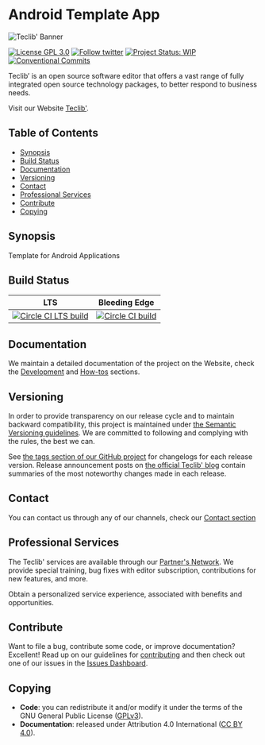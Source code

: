 # Android Template App

![Teclib' Banner](https://user-images.githubusercontent.com/29282308/31669540-abed67a8-b355-11e7-98e2-0ad190f37088.png)

[![License GPL 3.0](https://img.shields.io/badge/License-GPL%203.0-blue.svg)](./LICENSE.md)
[![Follow twitter](https://img.shields.io/badge/Twitter-Teclib%27-940CA5.svg)](https://twitter.com/teclib)
[![Project Status: WIP](http://www.repostatus.org/badges/latest/wip.svg)](http://www.repostatus.org/#wip)
[![Conventional Commits](https://img.shields.io/badge/Conventional%20Commits-1.0.0-yellow.svg)](https://conventionalcommits.org)

Teclib’ is an open source software editor that offers a vast range of fully integrated open source technology packages, to better respond to business needs.

Visit our Website [Teclib'](http://www.teclib-edition.com/en/).

## Table of Contents

* [Synopsis](#synopsis)
* [Build Status](#build-status)
* [Documentation](#documentation)
* [Versioning](#versioning)
* [Contact](#contact)
* [Professional Services](#professional-services)
* [Contribute](#contribute)
* [Copying](#copying)

## Synopsis

Template for Android Applications

## Build Status

|**LTS**|**Bleeding Edge**|
|:---:|:---:|
|[![Circle CI LTS build](https://circleci.com/gh/TECLIB/android-template-app/tree/master.svg?style=svg)](https://circleci.com/gh/TECLIB/android-template-app/tree/master)|[![Circle CI build](https://circleci.com/gh/TECLIB/android-template-app/tree/develop.svg?style=svg)](https://circleci.com/gh/TECLIB/android-template-app/tree/develop)|

## Documentation

We maintain a detailed documentation of the project on the Website, check the [Development](https://teclib.github.io/android-template-app/) and [How-tos](https://teclib.github.io/android-template-app/howtos) sections.

## Versioning

In order to provide transparency on our release cycle and to maintain backward compatibility, this project is maintained under [the Semantic Versioning guidelines](http://semver.org/). We are committed to following and complying with the rules, the best we can.

See [the tags section of our GitHub project](https://github.com/TECLIB/android-template-app/tags) for changelogs for each release version. Release announcement posts on [the official Teclib' blog](http://www.teclib-edition.com/en/communities/blog-posts/) contain summaries of the most noteworthy changes made in each release.

## Contact

You can contact us through any of our channels, check our [Contact section](http://www.teclib-edition.com/en/contact-us/)

## Professional Services

The Teclib' services are available through our [Partner's Network](http://www.teclib-edition.com/en/partners/). We provide special training, bug fixes with editor subscription, contributions for new features, and more.

Obtain a personalized service experience, associated with benefits and opportunities.

## Contribute

Want to file a bug, contribute some code, or improve documentation? Excellent! Read up on our
guidelines for [contributing](./.github/CONTRIBUTING.md) and then check out one of our issues in the [Issues Dashboard](https://github.com/TECLIB/android-template-app/issues).

## Copying

* **Code**: you can redistribute it and/or modify it under the terms of the GNU General Public License ([GPLv3](https://www.gnu.org/licenses/gpl-3.0.en.html)).
* **Documentation**: released under Attribution 4.0 International ([CC BY 4.0](https://creativecommons.org/licenses/by/4.0/)).
